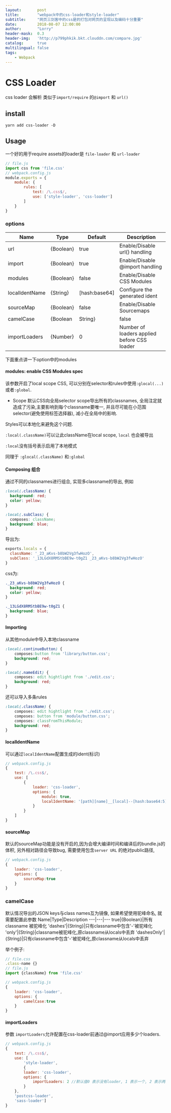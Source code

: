 ```yaml
---
layout:       post
title:        "webpack中的css-loader和style-loader"
subtitle:     "网页三剑客中的css是的打包对网页的呈现以及编码十分重要"
date:         2018-08-07 12:00:00
author:       "Lorry"
header-mask:  0.3
header-img:   'http://p799phkik.bkt.clouddn.com/compare.jpg'
catalog:      true
multilingual: false
tags:
    - Webpack
---
```


# CSS Loader
css loader 会解析 类似于`import/require` 的`@import` 和 `url()`
 
## install 
`yarn add css-loader -D`
## Usage
一个好的用于require assets的loader是 `file-loader` 和 `url-loader`

```js
// file.js
import css from 'file.css'
// webpack.config.js
module.exports = {
    module: {
        rules: [
            test: /\.css$/,
            use: ['style-loader', 'css-loader']
        ]
    }
}
```
### options

Name|Type|Default|Description
---|---|---|---
url|{Boolean}|true|Enable/Disable url() handling
import|{Boolean}|true|Enable/Disable @import handling
modules|{Boolean}|false|Enable/Disable CSS Modules
localIdentName|{String}|[hash:base64]|Configure the generated ident
sourceMap|{Boolean}|false|Enable/Disable Sourcemaps
camelCase|{Boolean|String}|false|Export Classnames in CamelCase
importLoaders|{Number}|0|Number of loaders applied before CSS loader

下面重点讲一下option中的modules
#### modules: enable **CSS Modules** spec

该参数开启了local scope CSS, 可以分别在selector和rules中使用`:glocal(...)` 或者`:global`.

- Scope
默认CSS向全局selector scope导出所有的classnames, 全局注定就造成了污染,主要影响到每个classname要唯一, 并且尽可能在小范围selector(避免使用标签选择器), 减小在全局中的影响.

Styles可以本地化来避免这个问题.

`:local(.className)`可以让此className在local scope, `local` 也会被导出

`:local`没有括号表示启用了本地模式

同理于 `:glocal(.className)` 和`:global`

#### Composing 组合

通过不同的classnames进行组合, 实现多classname的导出, 例如
```css
:local(.className) {
  background: red;
  color: yellow;
}

:local(.subClass) {
  composes: className;
  background: blue;
}
```
导出为:
```js
exports.locals = {
  className: '_23_aKvs-b8bW2Vg3fwHozO',
  subClass: '_13LGdX8RMStbBE9w-t0gZ1 _23_aKvs-b8bW2Vg3fwHozO'
}
```
css为:
```css
._23_aKvs-b8bW2Vg3fwHozO {
  background: red;
  color: yellow;
}

._13LGdX8RMStbBE9w-t0gZ1 {
  background: blue;
}
```

#### Importing 
从其他module中导入本地classname
```css
:local(.continueButton) {
    composes:button from 'library/button.css';
    background: red;
}

:local(.nameEdit) {
    composes: edit hightlight from './edit.css';
    background: red;
}
```
还可以导入多条rules
```css
:local(.className) {
    composes: edit hightlight from './edit.css';
    composes: button from 'module/button.css';
    composes: classFromThisModule;
    background: red;
}
```

#### localIdentName
可以通过`localIdentName`配置生成的ident(标识)
```js
// webpack.config.js
{
    test: /\.css$/,
    use: [
        {
            loader: 'css-loader',
            options: {
                module: true,
                localIdentName: '[path][name]__[local]--[hash:base64:5]'
            }
        }
    ]
}
```
#### sourceMap
默认的sourceMap功能是没有开启的,因为会增大编译时间和编译后的bundle.js的体积, 另外相对路径会导致bug, 需要使用包含`server URL` 的绝对public路径, 
```js
// webpack.config.js
{
    loader: 'css-loader',
    options: {
        sourceMap:true
    }
}
```
### camelCase
默认情况导出的JSON keys与class names互为镜像, 如果希望使用驼峰命名, 就需要配置此参数
Name|Type|Description
---|---|---
true|{Boolean}|所有classname 被驼峰化
'dashes'|{String}|只有classname中包含'-'被驼峰化
'only'|{String}|classname被驼峰化,原classname从locals中丢弃
'dashesOnly'|{String}|只有classname中包含'-'被驼峰化,原classname从locals中丢弃

举个例子:
```js
// file.css
.class-name {}
// file.js
import {className} from 'file.css'

// webpack.config.js
{
    loader: 'css-loader',
    options: {
        camelCase:true
    }
}
```

#### importLoaders

参数 `importLoaders`允许配置在css-loader前通过@import应用多少个loaders.
```js
// webpack.config.js
{
    test: /\.css$/,
    use: [
        'style-loader',
        {
        loader: 'css-loader',
        options: {
            importLoaders: 2 //默认值0 表示没有loader, 1 表示一个, 2 表示两个, 以此类推
        }
    },
    'postcss-loader',
    'sass-loader']
}